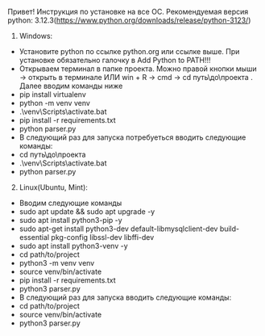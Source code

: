 Привет! Инструкция по установке на все ОС. Рекомендуемая версия python: 3.12.3(https://www.python.org/downloads/release/python-3123/)
1. Windows:
- Установите python по ссылке python.org или ссылке выше. При установке обязательно галочку в Add Python to PATH!!!
- Открываем терминал в папке проекта. Можно правой кнопки мыши -> открыть в терминале ИЛИ win + R -> cmd -> cd путь\до\проекта . Далее вводим команды ниже
- pip install virtualenv      
- python -m venv venv
- .\venv\Scripts\activate.bat
- pip install -r requirements.txt 
- python parser.py
- В следующий раз для запуска потребуеться вводить следующие команды:
- cd путь\до\проекта
- .\venv\Scripts\activate.bat
- python parser.py
2. Linux(Ubuntu, Mint):
- Вводим следующие команды
- sudo apt update && sudo apt upgrade -y
- sudo apt install python3-pip -y
- sudo apt-get install python3-dev default-libmysqlclient-dev build-essential pkg-config libssl-dev libffi-dev 
- sudo apt install python3-venv -y
- cd path/to/project
- python3 -m venv venv
- source venv/bin/activate
- pip install -r requirements.txt 
- python3 parser.py
- В следующий раз для запуска вводить следующие команды:
- cd path/to/project
- source venv/bin/activate
- python3 parser.py